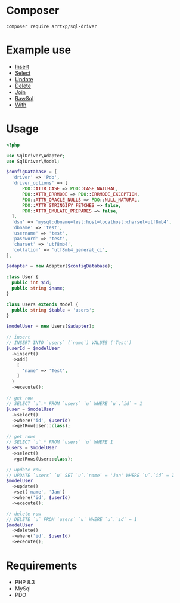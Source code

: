 # Composer

`composer require arrtxp/sql-driver`

# Example use

- [Insert](INSERT.md)
- [Select](SELECT.md#)
- [Update](UPDATE.md#)
- [Delete](DELETE.md#)
- [Join](JOIN.md#)
- [RawSql](RAWSQL.md#)
- [With](WITH.md#)

# Usage

```php
<?php

use SqlDriver\Adapter;
use SqlDriver\Model;

$configDatabase = [
  'driver' => 'Pdo',
  'driver_options' => [
      PDO::ATTR_CASE => PDO::CASE_NATURAL,
      PDO::ATTR_ERRMODE => PDO::ERRMODE_EXCEPTION,
      PDO::ATTR_ORACLE_NULLS => PDO::NULL_NATURAL,
      PDO::ATTR_STRINGIFY_FETCHES => false,
      PDO::ATTR_EMULATE_PREPARES => false,
  ],
  'dsn' => 'mysql:dbname=test;host=localhost;charset=utf8mb4',
  'dbname' => 'test',
  'username' => 'test',
  'password' => 'test',
  'charset' => 'utf8mb4',
  'collation' => 'utf8mb4_general_ci',
],

$adapter = new Adapter($configDatabase);

class User {
  public int $id;
  public string $name;
}

class Users extends Model {
  public string $table = 'users';
}

$modelUser = new Users($adapter);

// insert
// INSERT INTO `users` (`name`) VALUES ('Test')
$userId = $modelUser
  ->insert()
  ->add(
    [
      'name' => 'Test',
    ]
  )
  ->execute();

// get row
// SELECT `u`.* FROM `users` `u` WHERE `u`.`id` = 1
$user = $modelUser
  ->select()
  ->where('id', $userId)
  ->getRow(User::class);

// get rows
// SELECT `u`.* FROM `users` `u` WHERE 1
$users = $modelUser
  ->select()
  ->getRows(User::class);

// update row
// UPDATE `users` `u` SET `u`.`name` = 'Jan' WHERE `u`.`id` = 1
$modelUser
  ->update()
  ->set('name', 'Jan')
  ->where('id', $userId)
  ->execute();

// delete row
// DELETE `u` FROM `users` `u` WHERE `u`.`id` = 1
$modelUser
  ->delete()
  ->where('id', $userId)
  ->execute();

````

# Requirements

- PHP 8.3
- MySql
- PDO
